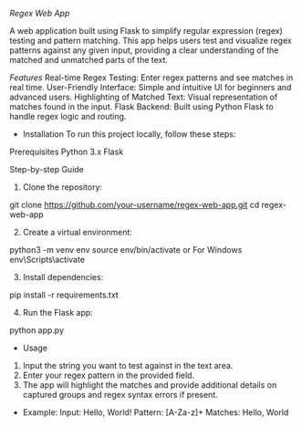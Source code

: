*Regex Web App*

A web application built using Flask to simplify regular expression (regex) testing and pattern matching. This app helps users test and visualize regex patterns against any given input, providing a clear understanding of the matched and unmatched parts of the text.

*Features*
Real-time Regex Testing: Enter regex patterns and see matches in real time.
User-Friendly Interface: Simple and intuitive UI for beginners and advanced users.
Highlighting of Matched Text: Visual representation of matches found in the input.
Flask Backend: Built using Python Flask to handle regex logic and routing.

* Installation
To run this project locally, follow these steps:

Prerequisites
Python 3.x
Flask

Step-by-step Guide

1. Clone the repository:

git clone https://github.com/your-username/regex-web-app.git
cd regex-web-app

2. Create a virtual environment:

python3 -m venv env
source env/bin/activate  or For Windows  env\Scripts\activate

3. Install dependencies:

pip install -r requirements.txt

4. Run the Flask app:
   
python app.py

* Usage
1. Input the string you want to test against in the text area.
2. Enter your regex pattern in the provided field.
3. The app will highlight the matches and provide additional details on captured groups and regex syntax errors if present.
   
* Example:
Input: Hello, World!
Pattern: [A-Za-z]+
Matches: Hello, World
